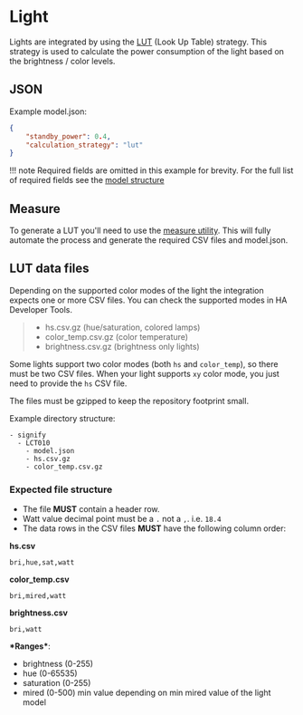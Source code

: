 # Light

Lights are integrated by using the [LUT](../../strategies/lut.md) (Look Up Table) strategy.
This strategy is used to calculate the power consumption of the light based on the brightness / color levels.

## JSON

Example model.json:

```json
{
    "standby_power": 0.4,
    "calculation_strategy": "lut"
}
```

!!! note
    Required fields are omitted in this example for brevity. For the full list of required fields see the [model structure](../structure.md)

## Measure

To generate a LUT you'll need to use the [measure utility](../../contributing/measure.md).
This will fully automate the process and generate the required CSV files and model.json.

## LUT data files

Depending on the supported color modes of the light the integration expects one or more CSV files.
You can check the supported modes in HA Developer Tools.

> - hs.csv.gz (hue/saturation, colored lamps)
> - color_temp.csv.gz (color temperature)
> - brightness.csv.gz (brightness only lights)

Some lights support two color modes (both `hs` and `color_temp`), so there must be two CSV files.
When your light supports `xy` color mode, you just need to provide the `hs` CSV file.

The files must be gzipped to keep the repository footprint small.

Example directory structure:

```
- signify
  - LCT010
    - model.json
    - hs.csv.gz
    - color_temp.csv.gz
```

### Expected file structure

- The file **MUST** contain a header row.
- Watt value decimal point must be a `.` not a `,`. i.e. `18.4`
- The data rows in the CSV files **MUST** have the following column order:

**hs.csv**

```text
bri,hue,sat,watt
```

**color_temp.csv**

```text
bri,mired,watt
```

**brightness.csv**

```text
bri,watt
```

**\*Ranges\***:

- brightness (0-255)
- hue (0-65535)
- saturation (0-255)
- mired (0-500)  min value depending on min mired value of the light model
